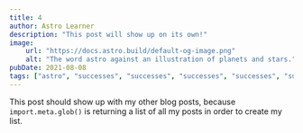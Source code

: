 ```yaml
---
title: 4
author: Astro Learner
description: "This post will show up on its own!"
image:
    url: "https://docs.astro.build/default-og-image.png"
    alt: "The word astro against an illustration of planets and stars."
pubDate: 2021-08-08
tags: ["astro", "successes", "successes", "successes", "successes", "successes", "successes", "successes", "successes", "successes", "successes"]
---
```

This post should show up with my other blog posts, because `import.meta.glob()` is returning a list of all my posts in order to create my list.